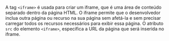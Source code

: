A tag `<iframe>` é usada para criar um iframe, que é uma área de conteúdo separado dentro da página HTML. O iframe permite que o desenvolvedor inclua outra página ou recurso na sua página sem afetá-la e sem precisar carregar todos os recursos necessários para exibir essa página. 
O atributo `src` do elemento `<iframe>`, especifica a URL da página que será inserida no iframe.

